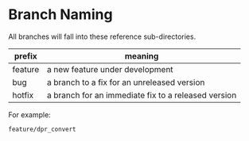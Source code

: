 # Branch Naming

All branches will fall into these reference sub-directories.

| prefix  | meaning                                             |
|---------|-----------------------------------------------------|
| feature | a new feature under development                     |
| bug     | a branch to a fix for an unreleased version         |
| hotfix  | a branch for an immediate fix to a released version |

For example:

`feature/dpr_convert`
